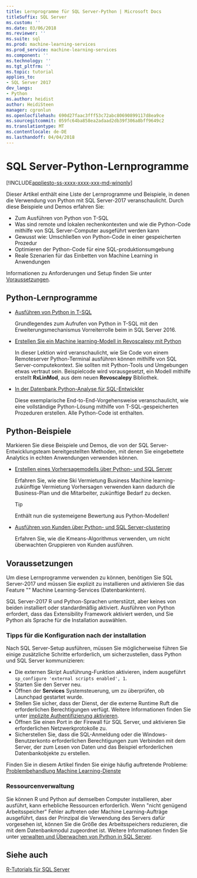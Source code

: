 ```yaml
---
title: Lernprogramme für SQL Server-Python | Microsoft Docs
titleSuffix: SQL Server
ms.custom: ''
ms.date: 03/06/2018
ms.reviewer: ''
ms.suite: sql
ms.prod: machine-learning-services
ms.prod_service: machine-learning-services
ms.component: ''
ms.technology: ''
ms.tgt_pltfrm: ''
ms.topic: tutorial
applies_to:
- SQL Server 2017
dev_langs:
- Python
ms.author: heidist
author: HeidiSteen
manager: cgronlun
ms.openlocfilehash: 690d27faac3fff53c72abc80690899117d8ea9ce
ms.sourcegitcommit: 059fc64ba858ea2adaad2db39f306a8bff9649c2
ms.translationtype: MT
ms.contentlocale: de-DE
ms.lasthandoff: 04/04/2018
---
```

# <a name="sql-server-python-tutorials"></a>SQL Server-Python-Lernprogramme
[!INCLUDE[appliesto-ss-xxxx-xxxx-xxx-md-winonly](../../includes/appliesto-ss-xxxx-xxxx-xxx-md-winonly.md)]

Dieser Artikel enthält eine Liste der Lernprogramme und Beispiele, in denen die Verwendung von Python mit SQL Server-2017 veranschaulicht. Durch diese Beispiele und Demos erfahren Sie:

+ Zum Ausführen von Python von T-SQL
+ Was sind remote und lokalen rechenkontexten und wie die Python-Code mithilfe von SQL Server-Computer ausgeführt werden kann
+ Gewusst wie: Umschließen von Python-Code in einer gespeicherten Prozedur
+ Optimieren der Python-Code für eine SQL-produktionsumgebung
+ Reale Szenarien für das Einbetten von Machine Learning in Anwendungen

Informationen zu Anforderungen und Setup finden Sie unter [Voraussetzungen](#bkmk_Prerequisites).

## <a name="bkmk_pythontutorials"></a>Python-Lernprogramme

+ [Ausführen von Python in T-SQL](run-python-using-t-sql.md)

   Grundlegendes zum Aufrufen von Python in T-SQL mit den Erweiterungsmechanismus Vorreiterrolle beim in SQL Server 2016.

+ [Erstellen Sie ein Machine learning-Modell in Revoscalepy mit Python](use-python-revoscalepy-to-create-model.md)

   In dieser Lektion wird veranschaulicht, wie Sie Code von einem Remoteserver Python-Terminal ausführen können mithilfe von SQL Server-computekontext. Sie sollten mit Python-Tools und Umgebungen etwas vertraut sein. Beispielcode wird vorausgesetzt, ein Modell mithilfe erstellt **RxLinMod**, aus dem neuen **Revoscalepy** Bibliothek. 

+ [In der Datenbank Python-Analyse für SQL-Entwickler](sqldev-in-database-python-for-sql-developers.md)

    Diese exemplarische End-to-End-Vorgehensweise veranschaulicht, wie eine vollständige Python-Lösung mithilfe von T-SQL-gespeicherten Prozeduren erstellen. Alle Python-Code ist enthalten.


## <a name="python-samples"></a>Python-Beispiele

Markieren Sie diese Beispiele und Demos, die von der SQL Server-Entwicklungsteam bereitgestellten Methoden, mit denen Sie eingebettete Analytics in echten Anwendungen verwenden können.

+ [Erstellen eines Vorhersagemodells über Python- und SQL Server](https://microsoft.github.io/sql-ml-tutorials/python/rentalprediction/)

  Erfahren Sie, wie eine Ski Vermietung Business Machine learning-zukünftige Vermietung Vorhersagen verwenden kann dadurch die Business-Plan und die Mitarbeiter, zukünftige Bedarf zu decken.

  > [!TIP]
  > Enthält nun die systemeigene Bewertung aus Python-Modellen!

+ [Ausführen von Kunden über Python- und SQL Server-clustering](https://microsoft.github.io/sql-ml-tutorials/python/customerclustering/)

    Erfahren Sie, wie die Kmeans-Algorithmus verwenden, um nicht überwachten Gruppieren von Kunden ausführen.

## <a name="bkmk_Prerequisites"></a>Voraussetzungen

Um diese Lernprogramme verwenden zu können, benötigen Sie SQL Server-2017 und müssen Sie explizit zu installieren und aktivieren Sie das Feature "" Machine Learning-Services (Datenbankintern). 

SQL Server-2017 R und Python-Sprachen unterstützt, aber keines von beiden installiert oder standardmäßig aktiviert. Ausführen von Python erfordert, dass das Extensibility Framework aktiviert werden, und Sie Python als Sprache für die Installation auswählen. 

### <a name="post-installation-configuration-tips"></a>Tipps für die Konfiguration nach der installation

Nach SQL Server-Setup ausführen, müssen Sie möglicherweise führen Sie einige zusätzliche Schritte erforderlich, um sicherzustellen, dass Python und SQL Server kommunizieren:

+ Die externen Skript Ausführung-Funktion aktivieren, indem ausgeführt `sp_configure 'external scripts enabled', 1`.
+ Starten Sie den Server neu. 
+ Öffnen der **Services** Systemsteuerung, um zu überprüfen, ob Launchpad gestartet wurde. 
+ Stellen Sie sicher, dass der Dienst, der die externe Runtime Ruft die erforderlichen Berechtigungen verfügt. Weitere Informationen finden Sie unter [implizite Authentifizierung aktivieren](../r/add-sqlrusergroup-to-database.md).
+ Öffnen Sie einen Port in der Firewall für SQL Server, und aktivieren Sie erforderlichen Netzwerkprotokolle zu.
+ Sicherstellen Sie, dass die SQL-Anmeldung oder die Windows-Benutzerkonto erforderlichen Berechtigungen zum Verbinden mit dem Server, der zum Lesen von Daten und das Beispiel erforderlichen Datenbankobjekte zu erstellen.

Finden Sie in diesem Artikel finden Sie einige häufig auftretende Probleme: [Problembehandlung Machine Learning-Dienste](../machine-learning-troubleshooting-faq.md)

### <a name="resource-management"></a>Ressourcenverwaltung

Sie können R und Python auf demselben Computer installieren, aber ausführt, kann erhebliche Ressourcen erforderlich. Wenn "nicht genügend Arbeitsspeicher" Fehler auftreten oder Machine Learning-Aufträge ausgeführt, dass der Prinzipal die Verwendung des Servers dafür vorgesehen ist, können Sie die Größe des Arbeitsspeichers reduzieren, die mit dem Datenbankmodul zugeordnet ist. Weitere Informationen finden Sie unter [verwalten und Überwachen von Python in SQL Server](../python/managing-and-monitoring-python-solutions.md).

## <a name="see-also"></a>Siehe auch

[R-Tutorials für SQL Server](sql-server-r-tutorials.md)
